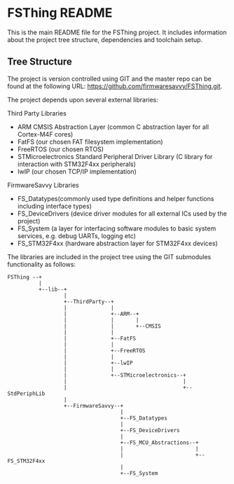 # FSThing README

This is the main README file for the FSThing project. It includes information about the project tree structure, dependencies and toolchain setup.


## Tree Structure

The project is version controlled using GIT and the master repo can be found at the following URL: https://github.com/firmwaresavvy/FSThing.git. 

The project depends upon several external libraries:

Third Party Libraries
* ARM CMSIS Abstraction Layer (common C abstraction layer for all Cortex-M4F cores)
* FatFS (our chosen FAT filesystem implementation)
* FreeRTOS (our chosen RTOS)
* STMicroelectronics Standard Peripheral Driver Library (C library for interaction with STM32F4xx peripherals)
* lwIP (our chosen TCP/IP implementation)

FirmwareSavvy Libraries
* FS_Datatypes(commonly used type definitions and helper functions including interface types)
* FS_DeviceDrivers (device driver modules for all external ICs used by the project)
* FS_System (a layer for interfacing software modules to basic system services, e.g. debug UARTs, logging etc)
* FS_STM32F4xx (hardware abstraction layer for STM32F4xx devices)

The libraries are included in the project tree using the GIT submodules functionality as follows:

    FSThing --+
              |
              +--lib--+
                      |
                      +--ThirdParty--+
                      |              |
                      |              +--ARM--+
                      |              |       |
                      |              |       +--CMSIS
                      |              |
                      |              +--FatFS
                      |              |  
                      |              +--FreeRTOS
                      |              |
                      |              +--lwIP
                      |              |
                      |              +--STMicroelectronics--+
                      |                                     |
                      |                                     +--StdPeriphLib
                      |
                      +--FirmwareSavvy--+
                                        |
                                        +--FS_Datatypes
                                        |
                                        +--FS_DeviceDrivers
                                        |
                                        +--FS_MCU_Abstractions--+
                                        |                       |
                                        |                       +--FS_STM32F4xx 
                                        |
                                        +--FS_System
